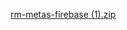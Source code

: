 [rm-metas-firebase (1).zip](https://github.com/user-attachments/files/21760427/rm-metas-firebase.1.zip)
